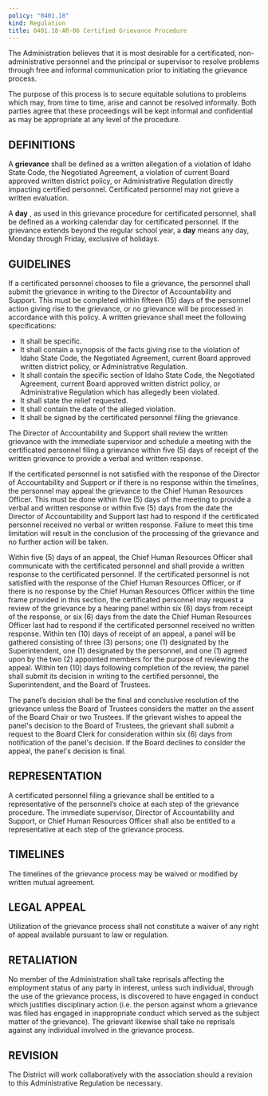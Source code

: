 ```yaml
---
policy: "0401.18"
kind: Regulation
title: 0401.18-AR-06 Certified Grievance Procedure
---
```


The Administration believes that it is most desirable for a certificated, non-administrative personnel and the principal or supervisor to resolve problems through free and informal communication prior to initiating the grievance process.

The purpose of this process is to secure equitable solutions to problems which may, from time to time, arise and cannot be resolved informally. Both parties agree that these proceedings will be kept informal and confidential as may be appropriate at any level of the procedure.

## DEFINITIONS

A **grievance** shall be defined as a written allegation of a violation of Idaho State Code, the Negotiated Agreement, a violation of current Board approved written district policy, or Administrative Regulation directly impacting certified personnel. Certificated personnel may not grieve a written evaluation.

A **day** , as used in this grievance procedure for certificated personnel, shall be defined as a working calendar day for certificated personnel.  If the grievance extends beyond the regular school year, a **day** means any day, Monday through Friday, exclusive of holidays.

## GUIDELINES

If a certificated personnel chooses to file a grievance, the personnel shall submit the grievance in writing to the Director of Accountability and Support. This must be completed within fifteen (15) days of the personnel action giving rise to the grievance, or no grievance will be processed in accordance with this policy. A written grievance shall meet the following specifications:

- It shall be specific.
- It shall contain a synopsis of the facts giving rise to the violation of Idaho State Code, the Negotiated Agreement, current Board approved written district policy, or Administrative Regulation.
- It shall contain the specific section of Idaho State Code, the Negotiated Agreement, current Board approved written district policy, or Administrative Regulation which has allegedly been violated.
- It shall state the relief requested.
- It shall contain the date of the alleged violation.
- It shall be signed by the certificated personnel filing the grievance.

The Director of Accountability and Support shall review the written grievance with the immediate supervisor and schedule a meeting with the certificated personnel filing a grievance within five (5) days of receipt of the written grievance to provide a verbal and written response.

If the certificated personnel is not satisfied with the response of the Director of Accountability and Support or if there is no response within the timelines, the personnel may appeal the grievance to the Chief Human Resources Officer. This must be done within five (5) days of the meeting to provide a verbal and written response or within five (5) days from the date the Director of Accountability and Support last had to respond if the certificated personnel received no verbal or written response. Failure to meet this time limitation will result in the conclusion of the processing of the grievance and no further action will be taken.

Within five (5) days of an appeal, the Chief Human Resources Officer shall communicate with the certificated personnel and shall provide a written response to the certificated personnel. If the certificated personnel is not satisfied with the response of the Chief Human Resources Officer, or if there is no response by the Chief Human Resources Officer within the time frame provided in this section, the certificated personnel may request a review of the grievance by a hearing panel within six (6) days from receipt of the response, or six (6) days from the date the Chief Human Resources Officer last had to respond if the certificated personnel received no written response. Within ten (10) days of receipt of an appeal, a panel will be gathered consisting of three (3) persons; one (1) designated by the Superintendent, one (1) designated by the personnel, and one (1) agreed upon by the two (2) appointed members for the purpose of reviewing the appeal. Within ten (10) days following completion of the review, the panel shall submit its decision in writing to the certified personnel, the Superintendent, and the Board of Trustees.

The panel’s decision shall be the final and conclusive resolution of the grievance unless the Board of Trustees considers the matter on the assent of the Board Chair or two Trustees.  If the grievant wishes to appeal the panel's decision to the Board of Trustees, the grievant shall submit a request to the Board Clerk for consideration within six (6) days from notification of the panel's decision.  If the Board declines to consider the appeal, the panel's decision is final.

## REPRESENTATION

A certificated personnel filing a grievance shall be entitled to a representative of the personnel’s choice at each step of the grievance procedure. The immediate supervisor, Director of Accountability and Support, or Chief Human Resources Officer shall also be entitled to a representative at each step of the grievance process.

## TIMELINES

The timelines of the grievance process may be waived or modified by written mutual agreement.

## LEGAL APPEAL

Utilization of the grievance process shall not constitute a waiver of any right of appeal available pursuant to law or regulation.

## RETALIATION

No member of the Administration shall take reprisals affecting the employment status of any party in interest, unless such individual, through the use of the grievance process, is discovered to have engaged in conduct which justifies disciplinary action (i.e. the person against whom a grievance was filed has engaged in inappropriate conduct which served as the subject matter of the grievance). The grievant likewise shall take no reprisals against any individual involved in the grievance process.

## REVISION

The District will work collaboratively with the association should a revision to this Administrative Regulation be necessary.
